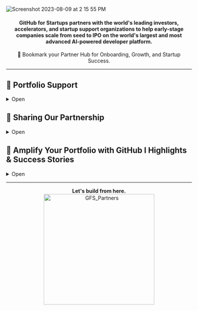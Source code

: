 ![Screenshot 2023-08-09 at 2 15 55 PM](https://github.com/GitHub-for-Startups/Global-Repo/assets/104146251/e6ce8f96-f1d0-443f-a9c2-37952f701879)

<div align="center">
  
#### GitHub for Startups partners with the world's leading investors, accelerators, and startup support organizations to help early-stage companies scale from seed to IPO on the world's largest and most advanced AI-powered developer platform. 

📌 Bookmark your Partner Hub for Onboarding, Growth, and Startup Success.

---

</div>

## 📧 Portfolio Support
<details>
  <summary>Open</summary>
  
🆘 Technical & Product Support
- Startups can self-serve questions & expedite tickets via our our [Startup Program Copilot](https://support.github.com/success/copilot).

📰 Stay Connected: 
  - Receive the latest from this repository by subscribing with a [free GitHub account](https://github.com/pricing).
  - Subscribe to our [GitHub for Startups Luma](https://lu.ma/githubforstartups) to follow happenings around the globe.

</details>

## 📣 Sharing Our Partnership
<details>
  <summary>Open</summary>

**Quick Partner Links:**
- Add your unique partner page [example](https://resources.github.com/startups/?pid=Example)
- [GitHub Logo Kit](https://github.com/logos)

We've partnered with GitHub for Startups to unlock exclusive benefits designed to fuel growth on the world's leading AI-powered developer platform. Through this partnership, startups can access up to $25,000 in savings, hands-on technical guidance, and a global startup network.

**Program Benefits**

- **GitHub Enterprise**:
  - 20 seats free (Year 1), 50% off (Year 2).
  - Security, compliance, and flexible deployment.

- **GitHub Advanced Security**:
  - 50% off (Year 1), 25% off (Year 2)
  - Eliminate security debt and keep new vulnerabilities out of code.

**Getting Started**

- **Eligibility**:
  - Series B or earlier
  - New to GitHub Enterprise or Advanced Security (within past 6 months)

Apply and their team will follow up within 1–2 business days.

- For more details, visit [GitHub's Plans](https://github.com/pricing)
- Questions? Reach our [Startup Support Page]([https://support.github.com/contact](https://support.github.com/success/copilot)).

</details>

</details>

## 🚀 Amplify Your Portfolio with GitHub I Highlights & Success Stories 
<details>
  <summary>Open</summary>

Connect with your partnerships lead to explore how we can create an impact, together.

<table align="center">
  <tr>
    <td align="center">
      <img src="https://github.com/user-attachments/assets/5946e837-08d3-456e-a350-6c73ea8e063a" alt="GitHub CEO & Sequoia" width="200"/><br>
      <strong>GitHub CEO & Sequoia</strong>
    </td>
    <td align="center">
      <img src="https://github.com/user-attachments/assets/6610c405-9e4a-4332-ad4d-438f5be08042" alt="GitHub CEO & Redpoint" width="200"/><br>
      <strong>GitHub CEO & Redpoint</strong>
    </td>
    <td align="center">
      <img src="https://github.com/user-attachments/assets/428d2710-fd8e-49d6-b0a2-9da4ea1de6a4" alt="GitHub COO & Insight" width="200"/><br>
      <strong>GitHub COO & Insight</strong>
    </td>
    <td align="center">
      <img src="https://github.com/user-attachments/assets/b33cd20f-47ee-4e9d-97fc-bb4fa7bf5330" alt="GitHub CRO & Venrock" width="200"/><br>
      <strong>GitHub CRO & Venrock</strong>
    </td>
    <td align="center">
      <img src="https://github.com/user-attachments/assets/fb927a87-0438-4da1-a342-0d2fe895c4d3" alt="GitHub CEO & StationF" width="200"/><br>
      <strong>GitHub CEO & StationF</strong>
    </td>
  </tr>
</table>

<table align="center">
  <tr>
    <td align="center">
      <a href="https://github.com/customer-stories/cloudzero">
        <img src="https://github.com/user-attachments/assets/a5e131f3-bb89-4d3f-8f18-a25c4bb89ac6" alt="CloudZero" width="200"/><br>
        <strong>CloudZero Success Story</strong>
      </a>
    </td>
    <td align="center">
      <a href="https://www.linkedin.com/posts/jamdotdev_behind-the-scenes-jam-ai-night-at-github-activity-7159267661426667521-6zkP/">
        <img src="https://github.com/user-attachments/assets/f1f16f39-9572-4891-878d-2d2a312ffa62" alt="AI Demo" width="200"/><br>
        <strong>AI Innovation @ GitHub HQ</strong>
      </a>
    </td>
    <td align="center">
      <a href="https://www.youtube.com/watch?v=kGugqs7Ynjw">
        <img src="https://github.com/user-attachments/assets/d59561fc-e379-411d-a188-a8f8900b40d2" alt="OSS Event" width="200"/><br>
        <strong>Open Source Spotlight</strong>
      </a>
    </td>
    <td align="center">
      <a href="https://m12.vc/news/july-2024-founders-feature-volley/">
        <img src="https://github.com/user-attachments/assets/ea2c9b36-786e-46d6-9902-59aff20f5d9b" alt="Growth Story" width="200"/><br>
        <strong>$55M Series C Success</strong>
      </a>
    </td>
  </tr>
</table>

</details>

---

<p align="center">
  <strong>Let's build from here.</strong><br>
  <img src="https://github.com/user-attachments/assets/e83939c4-3d8d-46f3-aca1-7d3e6c62805c" alt="GFS_Partners" width="300"/>
</p>

